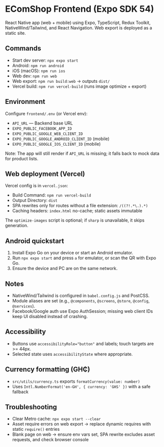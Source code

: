 # EComShop Frontend (Expo SDK 54)

React Native app (web + mobile) using Expo, TypeScript, Redux Toolkit, NativeWind/Tailwind, and React Navigation. Web export is deployed as a static site.

## Commands

- Start dev server: `npx expo start`
- Android: `npm run android`
- iOS (macOS): `npm run ios`
- Web dev: `npm run web`
- Web export: `npm run build:web` → outputs `dist/`
- Vercel build: `npm run vercel-build` (runs image optimize + export)

## Environment

Configure `frontend/.env` (or Vercel env):

- `API_URL` — Backend base URL
- `EXPO_PUBLIC_FACEBOOK_APP_ID`
- `EXPO_PUBLIC_GOOGLE_WEB_CLIENT_ID`
- `EXPO_PUBLIC_GOOGLE_ANDROID_CLIENT_ID` (mobile)
- `EXPO_PUBLIC_GOOGLE_IOS_CLIENT_ID` (mobile)

Note: The app will still render if `API_URL` is missing; it falls back to mock data for product lists.

## Web deployment (Vercel)

Vercel config is in `vercel.json`:

- Build Command: `npm run vercel-build`
- Output Directory: `dist`
- SPA rewrites only for routes without a file extension: `/((?!.*\.).*)`
- Caching headers: `index.html` no-cache; static assets immutable

The `optimize-images` script is optional; if `sharp` is unavailable, it skips generation.

## Android quickstart

1) Install Expo Go on your device or start an Android emulator.
2) Run `npx expo start` and press `a` for emulator, or scan the QR with Expo Go.
3) Ensure the device and PC are on the same network.

## Notes

- NativeWind/Tailwind is configured in `babel.config.js` and PostCSS.
- Module aliases are set (e.g., `@components`, `@screens`, `@store`, `@config`, `@services`).
- Facebook/Google auth use Expo AuthSession; missing web client IDs keep UI disabled instead of crashing.

## Accessibility

- Buttons use `accessibilityRole="button"` and labels; touch targets are >= 44px.
- Selected state uses `accessibilityState` where appropriate.

## Currency formatting (GH₵)

- `src/utils/currency.ts` exports `formatCurrency(value: number)`
- Uses `Intl.NumberFormat('en-GH', { currency: 'GHS' })` with a safe fallback

## Troubleshooting

- Clear Metro cache: `npx expo start --clear`
- Asset require errors on web export → replace dynamic requires with static `require()` entries
- Blank page on web → ensure env vars set, SPA rewrite excludes asset requests, and check browser console
